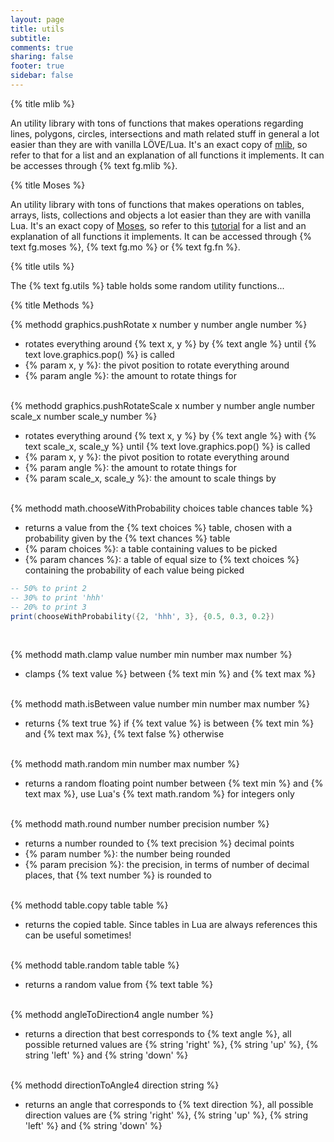 ```yaml
---
layout: page
title: utils 
subtitle:
comments: true
sharing: false
footer: true
sidebar: false 
---
```


{% title mlib %}

An utility library with tons of functions that makes operations regarding lines, polygons, circles,
intersections and math related stuff in general a lot easier than they are with vanilla LÖVE/Lua. It's
an exact copy of [mlib](http://github.com/davisdude/mlib), so refer to that for a list and an explanation
of all functions it implements. It can be accesses through {% text fg.mlib %}.

{% title Moses %}

An utility library with tons of functions that makes operations on tables, arrays, lists, collections and objects
a lot easier than they are with vanilla Lua. It's an exact copy of [Moses](http://github.com/Yonaba/Moses), so refer to this 
[tutorial](https://github.com/Yonaba/Moses/blob/master/doc/tutorial.md) for a list and an explanation of all functions
it implements. It can be accessed through {% text fg.moses %}, {% text fg.mo %} or {% text fg.fn %}.

{% title utils %}

The {% text fg.utils %} table holds some random utility functions...

{% title Methods %}

{% methodd graphics.pushRotate x number y number angle number %}

*   rotates everything around {% text x, y %} by {% text angle %} until {% text love.graphics.pop() %} is called
*   {% param x, y %}: the pivot position to rotate everything around
*   {% param angle %}: the amount to rotate things for
<br><br>

{% methodd graphics.pushRotateScale x number y number angle number scale_x number scale_y number %}

*   rotates everything around {% text x, y %} by {% text angle %} with {% text scale_x, scale_y %} 
until {% text love.graphics.pop() %} is called
*   {% param x, y %}: the pivot position to rotate everything around
*   {% param angle %}: the amount to rotate things for
*   {% param scale_x, scale_y %}: the amount to scale things by
<br><br>

{% methodd math.chooseWithProbability choices table chances table %}

*   returns a value from the {% text choices %} table, chosen with a probability given by the {% text chances %} table    
*   {% param choices %}: a table containing values to be picked
*   {% param chances %}: a table of equal size to {% text choices %} containing the probability of each value being picked

~~~ lua
-- 50% to print 2
-- 30% to print 'hhh'
-- 20% to print 3
print(chooseWithProbability({2, 'hhh', 3}, {0.5, 0.3, 0.2})
~~~
<br>

{% methodd math.clamp value number min number max number %}

*   clamps {% text value %} between {% text min %} and {% text max %} 
<br><br>

{% methodd math.isBetween value number min number max number %}

*   returns {% text true %} if {% text value %} is between {% text min %} and {% text max %}, {% text false %} otherwise 
<br><br>

{% methodd math.random min number max number %}

*   returns a random floating point number between {% text min %} and {% text max %}, use Lua's {% text math.random %} for integers only
<br><br>

{% methodd math.round number number precision number %}

*   returns a number rounded to {% text precision %} decimal points
*   {% param number %}: the number being rounded
*   {% param precision %}: the precision, in terms of number of decimal places, that {% text number %} is rounded to
<br><br>


{% methodd table.copy table table %}

*   returns the copied table. Since tables in Lua are always references this can be useful sometimes!
<br><br>

{% methodd table.random table table %}

*   returns a random value from {% text table %} 
<br><br>

{% methodd angleToDirection4 angle number %}

*   returns a direction that best corresponds to {% text angle %}, all possible returned values are 
{% string 'right' %}, {% string 'up' %}, {% string 'left' %} and {% string 'down' %} 
<br><br>

{% methodd directionToAngle4 direction string %}

*   returns an angle that corresponds to {% text direction %}, all possible direction values are
{% string 'right' %}, {% string 'up' %}, {% string 'left' %} and {% string 'down' %} 
<br><br>
